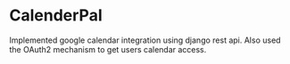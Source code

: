 # CalenderPal
 Implemented google calendar integration using django rest api. Also used the OAuth2 mechanism to get users calendar access.
